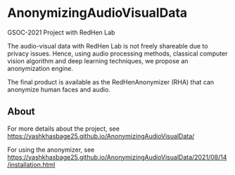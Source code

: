 # AnonymizingAudioVisualData
GSOC-2021 Project with RedHen Lab

The audio-visual data with RedHen Lab is not freely shareable due to privacy issues. Hence, using audio processing methods, classical computer vision algorithm and deep learning techniques, we propose an anonymization engine. 

The final product is available as the RedHenAnonymizer (RHA) that can anonymize human faces and audio. 

## About

For more details about the project, see https://yashkhasbage25.github.io/AnonymizingAudioVisualData/

For using the anonymizer, see https://yashkhasbage25.github.io/AnonymizingAudioVisualData/2021/08/14/installation.html
